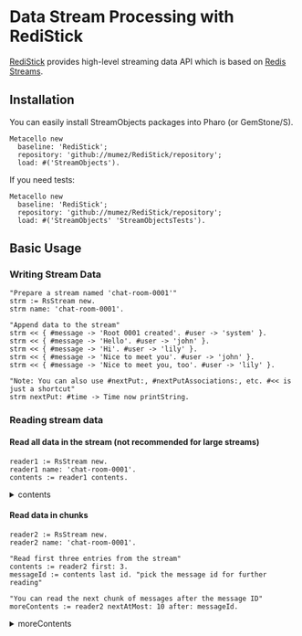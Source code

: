 # Data Stream Processing with RediStick

[RediStick](https://github.com/mumez/RediStick) provides high-level streaming data API which is based on [Redis Streams](https://redis.io/docs/latest/develop/data-types/streams/).

## Installation

You can easily install StreamObjects packages into Pharo (or GemStone/S).

```smalltalk
Metacello new
  baseline: 'RediStick';
  repository: 'github://mumez/RediStick/repository';
  load: #('StreamObjects').
```

If you need tests:

```smalltalk
Metacello new
  baseline: 'RediStick';
  repository: 'github://mumez/RediStick/repository';
  load: #('StreamObjects' 'StreamObjectsTests').
```

## Basic Usage

### Writing Stream Data

```Smalltalk
"Prepare a stream named 'chat-room-0001'"
strm := RsStream new.
strm name: 'chat-room-0001'.

"Append data to the stream"
strm << { #message -> 'Root 0001 created'. #user -> 'system' }.
strm << { #message -> 'Hello'. #user -> 'john' }.
strm << { #message -> 'Hi'. #user -> 'lily' }.
strm << { #message -> 'Nice to meet you'. #user -> 'john' }.
strm << { #message -> 'Nice to meet you, too'. #user -> 'lily' }.

"Note: You can also use #nextPut:, #nextPutAssociations:, etc. #<< is just a shortcut"
strm nextPut: #time -> Time now printString.
```

### Reading stream data

#### Read all data in the stream (not recommended for large streams)

```Smalltalk
reader1 := RsStream new.
reader1 name: 'chat-room-0001'.
contents := reader1 contents.
```

<details>
<summary>
contents
</summary>

```Smalltalk
an OrderedCollection(1725711950457-0:{'message'->'Root 0001 created'.
'user'->'system'} 1725711950458-0:{'message'->'Hello'. 'user'->'john'}
1725711950459-0:{'message'->'Hi'. 'user'->'lily'}
1725711950460-0:{'message'->'Nice to meet you'. 'user'->'john'}
1725712771881-0:{'message'->'Nice to meet you, too'. 'user'->'lily'}
1725715484466-0:{'time'->'10:24:44.465 pm'})"
```

</details>

#### Read data in chunks

```Smalltalk
reader2 := RsStream new.
reader2 name: 'chat-room-0001'.

"Read first three entries from the stream"
contents := reader2 first: 3.
messageId := contents last id. "pick the message id for further reading"

"You can read the next chunk of messages after the message ID"
moreContents := reader2 nextAtMost: 10 after: messageId.
```

<details>
<summary>
moreContents
</summary>

```Smalltalk
"an OrderedCollection(1725711950460-0:{'message'->'Nice to meet you'.
'user'->'john'} 1725712771881-0:{'message'->'Nice to meet you, too'.
'user'->'lily'} 1725715484466-0:{'time'->'10:24:44.465 pm'})
```

</details>
